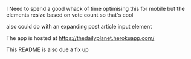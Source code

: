 I Need to spend a good whack of time optimising this for mobile but the elements resize based on vote count so that's cool

also could do with an expanding post article input element

The app is hosted at https://thedailyplanet.herokuapp.com/

This README is also due a fix up
